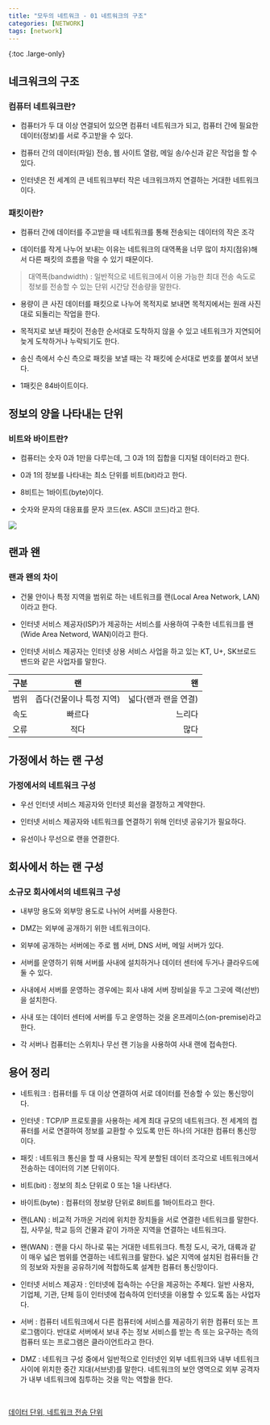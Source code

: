 ```yaml
---
title: "모두의 네트워크 - 01 네트워크의 구조"
categories: [NETWORK]
tags: [network]
---
```


{:toc .large-only}

## 네크워크의 구조

### 컴퓨터 네트워크란?

- 컴퓨터가 두 대 이상 연결되어 있으면 컴퓨터 네트워크가 되고, 컴퓨터 간에 필요한 데이터(정보)를 서로 주고받을 수 있다.

- 컴퓨터 간의 데이터(파일) 전송, 웹 사이트 열람, 메일 송/수신과 같은 작업을 할 수 있다.

- 인터넷은 전 세계의 큰 네트워크부터 작은 네크워크까지 연결하는 거대한 네트워크이다.

### 패킷이란?

- 컴퓨터 간에 데이터를 주고받을 때 네트워크를 통해 전송되는 데이터의 작은 조각

- 데이터를 작게 나누어 보내는 이유는 네트워크의 대역폭을 너무 많이 차지(점유)해서 다른 패킷의 흐름을 막을 수 있기 때문이다.

> 대역폭(bandwidth) : 일반적으로 네트워크에서 이용 가능한 최대 전송 속도로 정보를 전송할 수 있는 단위 시간당 전송량을 말한다.

- 용량이 큰 사진 데이터를 패킷으로 나누어 목적지로 보내면 목적지에서는 원래 사진대로 되돌리는 작업을 한다.

- 목적지로 보낸 패킷이 전송한 순서대로 도착하지 않을 수 있고 네트워크가 지연되어 늦게 도착하거나 누락되기도 한다.

- 송신 측에서 수신 측으로 패킷을 보낼 때는 각 패킷에 순서대로 번호를 붙여서 보낸다.

- 1패킷은 84바이트이다.

## 정보의 양을 나타내는 단위

### 비트와 바이트란?

- 컴퓨터는 숫자 0과 1만을 다루는데, 그 0과 1의 집합을 디지털 데이터라고 한다.

- 0과 1의 정보를 나타내는 최소 단위를 비트(bit)라고 한다.

- 8비트는 1바이트(byte)이다.

- 숫자와 문자의 대응표를 문자 코드(ex. ASCII 코드)라고 한다.

<img src="https://media.vlpt.us/images/inyong_pang/post/9e22206a-49fe-42ab-92d6-5df818a65ce6/image.png">

## 랜과 왠

### 랜과 왠의 차이

- 건물 안이나 특정 지역을 범위로 하는 네트워크를 랜(Local Area Network, LAN)이라고 한다.

- 인터넷 서비스 제공자(ISP)가 제공하는 서비스를 사용하여 구축한 네트워크를 왠(Wide Area Netword, WAN)이라고 한다.

- 인터넷 서비스 제공자는 인터넷 상용 서비스 사업을 하고 있는 KT, U+, SK브로드밴드와 같은 사업자를 말한다.

| 구분 |            랜            |                   왠 |
| ---- | :----------------------: | -------------------: |
| 범위 | 좁다(건물이나 특정 지역) | 넓다(랜과 랜을 연결) |
| 속도 |          빠르다          |               느리다 |
| 오류 |           적다           |                 많다 |

## 가정에서 하는 랜 구성

### 가정에서의 네트워크 구성

- 우선 인터넷 서비스 제공자와 인터넷 회선을 결정하고 계약한다.

- 인터넷 서비스 제공자와 네트워크를 연결하기 위해 인터넷 공유기가 필요하다.

- 유선이나 무선으로 랜을 연결한다.

## 회사에서 하는 랜 구성

### 소규모 회사에서의 네트워크 구성

- 내부망 용도와 외부망 용도로 나뉘어 서버를 사용한다.

- DMZ는 외부에 공개하기 위한 네트워크이다.

- 외부에 공개하는 서버에는 주로 웹 서버, DNS 서버, 메일 서버가 있다.

- 서버를 운영하기 위해 서버를 사내에 설치하거나 데이터 센터에 두거나 클라우드에 둘 수 있다.

- 사내에서 서버를 운영하는 경우에는 회사 내에 서버 장비실을 두고 그곳에 랙(선반)을 설치한다.

- 사내 또는 데이터 센터에 서버를 두고 운영하는 것을 온프레미스(on-premise)라고 한다.

- 각 서버나 컴퓨터는 스위치나 무선 랜 기능을 사용하여 사내 랜에 접속한다.

## 용어 정리

- 네트워크 : 컴퓨터를 두 대 이상 연결하여 서로 데이터를 전송할 수 있는 통신망이다.

- 인터넷 : TCP/IP 프로토콜을 사용하는 세계 최대 규모의 네트워크다. 전 세계의 컴퓨터를 서로 연결하여 정보를 교환할 수 있도록 만든 하나의 거대한 컴퓨터 통신망이다.

- 패킷 : 네트워크 통신을 할 때 사용되는 작게 분할된 데이터 조각으로 네트워크에서 전송하는 데이터의 기본 단위이다.

- 비트(bit) : 정보의 최소 단위로 0 또는 1을 나타낸다.

- 바이트(byte) : 컴퓨터의 정보량 단위로 8비트를 1바이트라고 한다.

- 랜(LAN) : 비교적 가까운 거리에 위치한 장치들을 서로 연결한 네트워크를 말한다. 집, 사무실, 학교 등의 건물과 같이 가까운 지역을 연결하는 네트워크다.

- 왠(WAN) : 랜을 다시 하나로 묶는 거대한 네트워크다. 특정 도시, 국가, 대륙과 같이 매우 넓은 범위를 연결하는 네트워크를 말한다. 넓은 지역에 설치된 컴퓨터들 간의 정보와 자원을 공유하기에 적합하도록 설계한 컴퓨터 통신망이다.

- 인터넷 서비스 제공자 : 인터넷에 접속하는 수단을 제공하는 주체다. 일반 사용자, 기업체, 기관, 단체 등이 인터넷에 접속하여 인터넷을 이용할 수 있도록 돕는 사업자다.

- 서버 : 컴퓨터 네트워크에서 다른 컴퓨터에 서비스를 제공하기 위한 컴퓨터 또는 프로그램이다. 반대로 서버에서 보내 주는 정보 서비스를 받는 측 또는 요구하는 측의 컴퓨터 또는 프로그램은 클라이언트라고 한다.

- DMZ : 네트워크 구성 중에서 일반적으로 인터넷인 외부 네트워크와 내부 네트워크 사이에 위치한 중간 지대(서브넷)를 말한다. 네트워크의 보안 영역으로 외부 공격자가 내부 네트워크에 침투하는 것을 막는 역할을 한다.

<br/>

[데이터 단위, 네트워크 전송 단위](https://velog.io/@inyong_pang/Network-%EB%8D%B0%EC%9D%B4%ED%84%B0-%EB%8B%A8%EC%9C%84-%EB%84%A4%ED%8A%B8%EC%9B%8C%ED%81%AC-%EC%A0%84%EC%86%A1-%EB%8B%A8%EC%9C%84)
